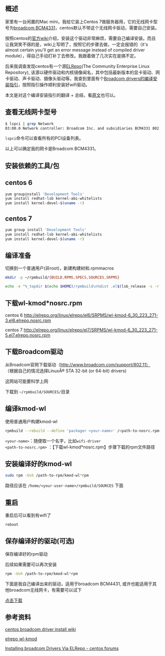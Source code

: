[//title]:(centos-broadcom-wifi驱动安装)
[//englishTitle]:(install-broadcom-wifi-driver-on-centos)
[//category]:(centos,linux,tutorial)
[//tags]:(centos,wifi,driver,broadcom,mac)
[//createTime]:(20190318)
[//updateTime]:(20200402)

## 概述
家里有一台闲置的Mac mini，我给它装上Centos 7做服务器用，它的无线网卡型号为[broadcom BCM4331](https://www.broadcom.com/products/wireless/wireless-lan-infrastructure/bcm4331)，centos默认不带这个无线网卡驱动，需要自己安装。  

按照centos的[官方wiki](https://wiki.centos.org/HowTos/Laptops/Wireless/Broadcom)介绍，安装这个驱动非常麻烦，需要自己编译安装。而且让我哭笑不得的是，wiki上写明了，按照它的步骤去做，一定会报错的（it's almost certain you'll get an error message instead of compiled driver module），得自己手动打补丁去修改。我跟着做了几次实在是搞不定。  

后来我调查发现centos有一个源[ELRepo](https://elrepo.org/tiki/)(The Community Enterprise Linux Repository), 该源以硬件驱动和内核镜像闻名，其中包括最新版本的显卡驱动、网卡驱动、声卡驱动、摄像头驱动等。我查到里面有个[Broadcom drivers的编译安装指引](https://elrepo.org/tiki/wl-kmod)，按照指引操作顺利安装好wifi驱动。

本文是对这个编译安装指引的翻译 + 总结，看[原文](https://elrepo.org/tiki/wl-kmod)也可以。


## 查看无线网卡型号
``` bash
$ lspci | grep Network
03:00.0 Network controller: Broadcom Inc. and subsidiaries BCM4331 802.11a/b/g/n (rev 02)
```
`lspci`命令可以查看所有的PCI设备列表。  

以上可以确定我的网卡是Broadcom BCM4331。   

## 安装依赖的工具/包
## centos 6
``` bash
yum groupinstall 'Development Tools'
yum install redhat-lsb kernel-abi-whitelists
yum install kernel-devel-$(uname -r)
``` 

## centos 7
``` bash
yum group install 'Development Tools'
yum install redhat-lsb kernel-abi-whitelists
yum install kernel-devel-$(uname -r)
```

## 编译准备
切换到一个普通用户(非root)，新建构建树和.rpmmacros   
``` bash
mkdir -p ~/rpmbuild/{BUILD,RPMS,SPECS,SOURCES,SRPMS}

echo -e "%_topdir $(echo $HOME)/rpmbuild\n%dist .el$(lsb_release -s -r|cut -d"." -f1).local" >> ~/.rpmmacros
```

## 下载wl-kmod*nosrc.rpm
centos 6 http://elrepo.org/linux/elrepo/el6/SRPMS/wl-kmod-6_30_223_271-3.el6.elrepo.nosrc.rpm  

centos 7 http://elrepo.org/linux/elrepo/el7/SRPMS/wl-kmod-6_30_223_271-5.el7.elrepo.nosrc.rpm  

## 下载Broadcom驱动
从Broadcom官网下载驱动（http://www.broadcom.com/support/802.11） （根据自己的情况选择LinuxÂ® STA 32-bit (or 64-bit) drivers)  

这网站可能要科学上网  

下载到 `~/rpmbuild/SOURCES/`目录  

## 编译kmod-wl
使用普通用户构建kmod-wl  

``` bash
rpmbuild --rebuild --define 'packager <your-name>' /<path-to-nosrc.rpm>/wl-kmod*nosrc.rpm
```

`<your-name>`：随便取一个名字，比如`wifi-driver`  
`<path-to-nosrc.rpm>` ：【下载wl-kmod*nosrc.rpm】步骤下载的rpm文件路径  

## 安装编译好的kmod-wl
``` bash 
sudo rpm -Uvh /path-to-rpm/kmod-wl*rpm
```

路径应该在 `/home/<your-user-name>/rpmbuild/SOURCES` 下面

## 重启
重启后可以看到有wifi了  
``` bash
reboot
``` 

## 保存编译好的驱动(可选) 
保存编译好的rpm驱动

后续如果需要可以再次安装  
``` bash
rpm -Uvh /path-to-rpm/kmod-wl*rpm
```

下面是我自己编译出来的驱动，适用于broadcom BCM4431, 或许也能适用于其他broadcom无线网卡，有需要可以试下  

[点击下载](https://cdn.liushiming.cn/kmod-wl-6_30_223_271-5.el7.local.x86_64.rpm)

## 参考资料
[centos broadcom driver install wiki](https://wiki.centos.org/HowTos/Laptops/Wireless/Broadcom)  

[elrepo wl-kmod](https://elrepo.org/tiki/wl-kmod)  

[Installing broadcom Drivers Via ELRepo - centos forums](https://forums.centos.org/viewtopic.php?t=65066)  